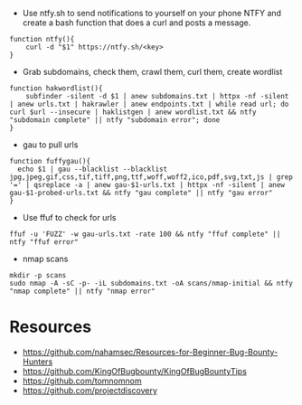 - Use ntfy.sh to send notifications to yourself on your phone NTFY and create a bash function that does a curl and posts a message.

```shell
function ntfy(){
	curl -d "$1" https://ntfy.sh/<key>
}
```

- Grab subdomains, check them, crawl them, curl them, create wordlist
```shell
function hakwordlist(){
    subfinder -silent -d $1 | anew subdomains.txt | httpx -nf -silent | anew urls.txt | hakrawler | anew endpoints.txt | while read url; do curl $url --insecure | haklistgen | anew wordlist.txt && ntfy "subdomain complete" || ntfy "subdomain error"; done
}
```
- gau to pull urls
```shell
function fuffygau(){
  echo $1 | gau --blacklist --blacklist jpg,jpeg,gif,css,tif,tiff,png,ttf,woff,woff2,ico,pdf,svg,txt,js | grep '=' | qsreplace -a | anew gau-$1-urls.txt | httpx -nf -silent | anew gau-$1-probed-urls.txt && ntfy "gau complete" || ntfy "gau error"
}
```
- Use ffuf to check for urls
```shell
ffuf -u 'FUZZ' -w gau-urls.txt -rate 100 && ntfy "ffuf complete" || ntfy "ffuf error"
```
- nmap  scans
```shell
mkdir -p scans                                                                         
sudo nmap -A -sC -p- -iL subdomains.txt -oA scans/nmap-initial && ntfy "nmap complete" || ntfy "nmap error" 
```

# Resources
- https://github.com/nahamsec/Resources-for-Beginner-Bug-Bounty-Hunters
- https://github.com/KingOfBugbounty/KingOfBugBountyTips
- https://github.com/tomnomnom
- https://github.com/projectdiscovery